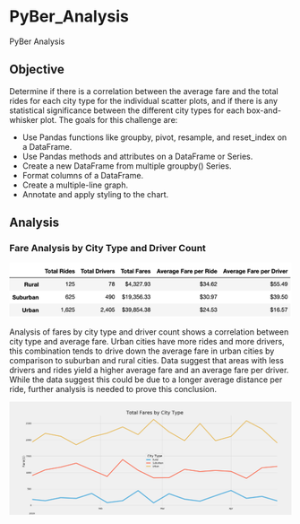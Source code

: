 # PyBer_Analysis
PyBer Analysis

## Objective 
Determine if there is a correlation between the average fare and the total rides for each city type for the individual scatter plots, and if there is any statistical significance between the different city types for each box-and-whisker plot. The goals for this challenge are:

* Use Pandas functions like groupby, pivot, resample, and reset_index on a DataFrame.
* Use Pandas methods and attributes on a DataFrame or Series.
* Create a new DataFrame from multiple groupby() Series.
* Format columns of a DataFrame.
* Create a multiple-line graph.
* Annotate and apply styling to the chart.

## Analysis
### Fare Analysis by City Type and Driver Count
![Final Summary DataFrame](analysis/FinalSummaryDF.png)

Analysis of fares by city type and driver count shows a correlation between city type and average fare. Urban cities have more rides and more drivers, this combination tends to drive down the average fare in urban cities by comparison to suburban and rural cities. Data suggest that areas with less drivers and rides yield a higher average fare and an average fare per driver. While the data suggest this could be due to a longer average distance per ride, further analysis is needed to prove this conclusion. 

![Total Fare by City Type](analysis/TotalFaresByCT.png)
